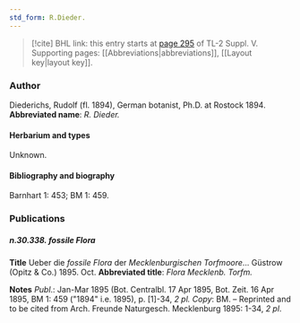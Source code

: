 ```yaml
---
std_form: R.Dieder.
---
```


> [!cite] BHL link: this entry starts at [page 295](https://www.biodiversitylibrary.org/page/33259341) of TL-2 Suppl. V.
> Supporting pages: [[Abbreviations|abbreviations]], [[Layout key|layout key]].

### Author

Diederichs, Rudolf (fl. 1894), German botanist, Ph.D. at Rostock 1894. 
**Abbreviated name**: *R. Dieder.*

#### Herbarium and types

Unknown.

#### Bibliography and biography

Barnhart 1: 453; BM 1: 459.

### Publications

##### n.30.338. fossile Flora

**Title**
Ueber die *fossile Flora* der *Mecklenburgischen Torfmoore*... Güstrow (Opitz & Co.) 1895. Oct.
**Abbreviated title**: *Flora Mecklenb. Torfm.*

**Notes**
*Publ*.: Jan-Mar 1895 (Bot. Centralbl. 17 Apr 1895, Bot. Zeit. 16 Apr 1895, BM 1: 459 ("1894" i.e. 1895), p. \[1\]-34, *2 pl. Copy*: BM. – Reprinted and to be cited from Arch. Freunde Naturgesch. Mecklenburg 1895: 1-34, *2 pl*.


